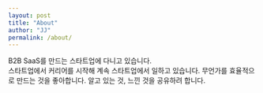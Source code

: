 ```yaml
---
layout: post
title: "About"
author: "JJ"
permalink: /about/
---
```


B2B SaaS를 만드는 스타트업에 다니고 있습니다.  
스타트업에서 커리어를 시작해 계속 스타트업에서 일하고 있습니다.
무언가를 효율적으로 만드는 것을 좋아합니다.
알고 있는 것, 느낀 것을 공유하려 합니다.